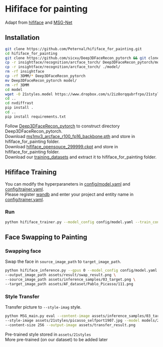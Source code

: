 # Hififace for painting

Adapt from [hififace](https://github.com/mindslab-ai/hififace) and [MSG-Net](https://github.com/zhanghang1989/PyTorch-Multi-Style-Transfer)

## Installation
```bash
git clone https://github.com/Peternal/hififace_for_painting.git
cd hififace_for_painting
git clone https://github.com/sicxu/Deep3DFaceRecon_pytorch && git clone https://github.com/NVlabs/nvdiffrast && git clone https://github.com/deepinsight/insightface.git
cp -r insightface/recognition/arcface_torch/ Deep3DFaceRecon_pytorch/models/
cp -r insightface/recognition/arcface_torch/ ./model/
rm -rf insightface
cp -rf 3DMM/* Deep3DFaceRecon_pytorch
mv Deep3DFaceRecon_pytorch model/
rm -rf 3DMM
cd model
wget -O 21styles.model https://www.dropbox.com/s/2iz8orqqubrfrpo/21styles.model?dl=1
cd ..
cd nvdiffrast
pip install .
cd ..
pip install requirements.txt
```
Follow [Deep3DFaceRecon_pytorch](https://github.com/sicxu/Deep3DFaceRecon_pytorch) to construct directory Deep3DFaceRecon_pytorch.\
Download [ms1mv3_arcface_r100_fp16_backbone.pth](https://1drv.ms/u/s!AswpsDO2toNKq0lWY69vN58GR6mw?e=p9Ov5d) and store in hififace_for_painting folder.\
Download [hififace_opensouce_299999.ckpt](https://drive.google.com/file/d/1tZitaNRDaIDK1MPOaQJJn5CivnEIKMnB/view?usp=sharing) and store in hififace_for_painting folder.\
Download our [training_datasets](https://drive.google.com/file/d/1hPqQppICS6t3PF2ftTeRdkJFXxIeE4N9/view?usp=sharing) and extract it to hififace_for_painting folder.


## Hififace Training
You can modify the hyperparaneters in [config/model.yaml](config/model.yaml) and [config/trainer.yaml](config/trainer.yaml).\
Please register [wandb](https://wandb.ai/site) and enter your project and entity name in [config/trainer.yaml](config/trainer.yaml).

### Run
```bash
python hififace_trainer.py --model_config config/model.yaml --train_config config/trainer.yaml -n hififace
```

## Face Swapping to Painting
### Swapping face
Swap the face in `source_image_path` to `target_image_path`.
```bash
python hififace_inference.py --gpus 0 --model_config config/model.yaml --model_checkpoint_path hififace_opensouce_299999.ckpt \
--output_image_path assets/result/swap_result.png \
--source_image_path assets/inference_samples/03_target.png \
--target_image_path assets/AF_dataset/Pablo_Picasso/111.png
```

### Style Transfer
Transfer picture to `--style-imag` style.
```bash
python MSG_main.py eval --content-image assets/inference_samples/03_target.png \ 
--style-image assets/21styles/picasso_selfport1907.jpg --model models/21styles.model \ 
--content-size 256 --output-image assets/transfer_result.png
```
Pre-trained style stored in `assets/21styles` \
More pre-trained (on our dataset) to be added later

